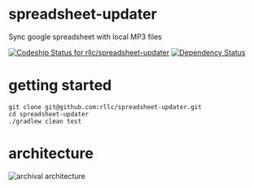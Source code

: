 # spreadsheet-updater
Sync google spreadsheet with local MP3 files

[ ![Codeship Status for rllc/spreadsheet-updater](https://codeship.com/projects/21f82550-cf6f-0132-f2fb-0625bb0d2ed5/status?branch=master)](https://codeship.com/projects/76704)
[![Dependency Status](https://www.versioneye.com/user/projects/553eedc61395378a90000047/badge.svg?style=flat-square)](https://www.versioneye.com/user/projects/553eedc61395378a90000047)


# getting started
```shell
git clone git@github.com:rllc/spreadsheet-updater.git
cd spreadsheet-updater
./gradlew clean test
```


# architecture
![archival architecture](https://cloud.githubusercontent.com/assets/679510/7487076/bc5bf71e-f375-11e4-972b-55553366803c.png)
